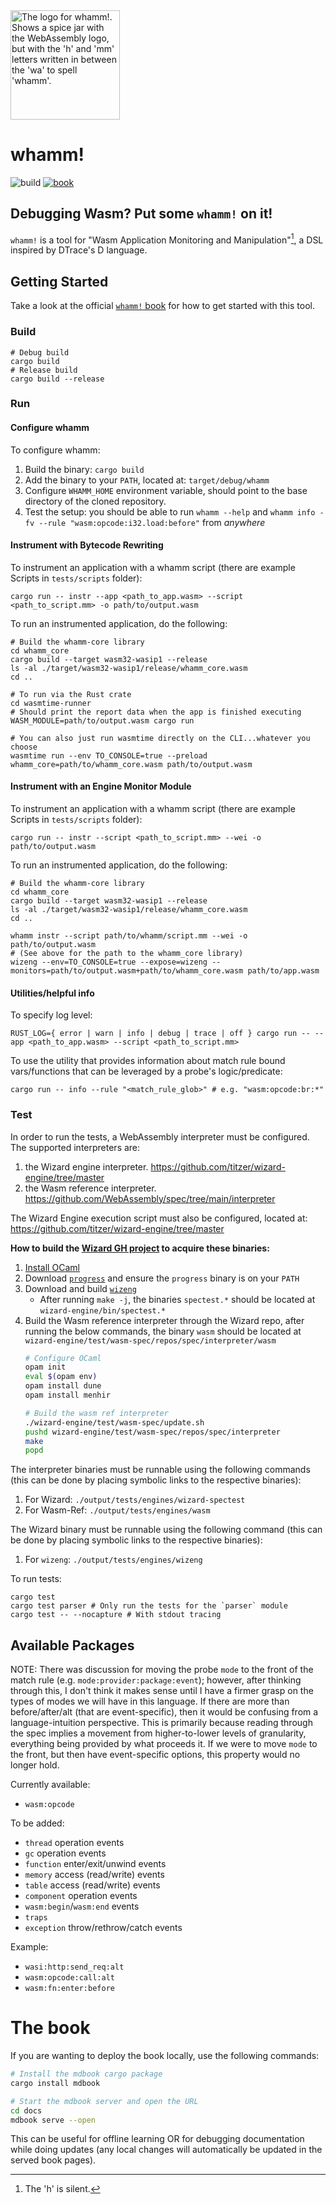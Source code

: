 <picture>
  <img width="175" alt="The logo for whamm!. Shows a spice jar with the WebAssembly logo, but with the 'h' and 'mm' letters written in between the 'wa' to spell 'whamm'."  src="/docs/logos/whamm!_logo.png">
</picture>

# whamm! #
![build](https://github.com/ejrgilbert/whamm/actions/workflows/test.yml/badge.svg)
[![book](https://img.shields.io/badge/book-WIP-4d76ae.svg)](https://ejrgilbert.github.io/whamm/intro.html)

## Debugging Wasm? Put some `whamm!` on it! ##

`whamm!` is a tool for "Wasm Application Monitoring and Manipulation"[^silent-h], a DSL inspired by DTrace's D language.

[^silent-h]: The 'h' is silent.

## Getting Started ##
Take a look at the official [`whamm!` book](https://ejrgilbert.github.io/whamm/intro.html) for how to get started with this tool.

### Build ###

```shell
# Debug build
cargo build
# Release build
cargo build --release
```

### Run ###

#### Configure whamm ####
To configure whamm:
1. Build the binary: `cargo build`
2. Add the binary to your `PATH`, located at: `target/debug/whamm`
3. Configure `WHAMM_HOME` environment variable, should point to the base directory of the cloned repository.
4. Test the setup: you should be able to run `whamm --help` and `whamm info -fv --rule "wasm:opcode:i32.load:before"` from _anywhere_

#### Instrument with Bytecode Rewriting ####
To instrument an application with a whamm script (there are example Scripts in `tests/scripts` folder):
```shell
cargo run -- instr --app <path_to_app.wasm> --script <path_to_script.mm> -o path/to/output.wasm
```

To run an instrumented application, do the following:
```shell
# Build the whamm-core library
cd whamm_core
cargo build --target wasm32-wasip1 --release
ls -al ./target/wasm32-wasip1/release/whamm_core.wasm
cd ..

# To run via the Rust crate
cd wasmtime-runner
# Should print the report data when the app is finished executing
WASM_MODULE=path/to/output.wasm cargo run

# You can also just run wasmtime directly on the CLI...whatever you choose
wasmtime run --env TO_CONSOLE=true --preload whamm_core=path/to/whamm_core.wasm path/to/output.wasm
```

#### Instrument with an Engine Monitor Module ####
To instrument an application with a whamm script (there are example Scripts in `tests/scripts` folder):
```shell
cargo run -- instr --script <path_to_script.mm> --wei -o path/to/output.wasm
```

To run an instrumented application, do the following:
```shell
# Build the whamm-core library
cd whamm_core
cargo build --target wasm32-wasip1 --release
ls -al ./target/wasm32-wasip1/release/whamm_core.wasm
cd ..

whamm instr --script path/to/whamm/script.mm --wei -o path/to/output.wasm
# (See above for the path to the whamm_core library)
wizeng --env=TO_CONSOLE=true --expose=wizeng --monitors=path/to/output.wasm+path/to/whamm_core.wasm path/to/app.wasm
```

#### Utilities/helpful info ####

To specify log level:
```shell
RUST_LOG={ error | warn | info | debug | trace | off } cargo run -- --app <path_to_app.wasm> --script <path_to_script.mm>
```

To use the utility that provides information about match rule bound vars/functions that can be leveraged by a probe's logic/predicate:
```shell
cargo run -- info --rule "<match_rule_glob>" # e.g. "wasm:opcode:br:*"
```

### Test ###

In order to run the tests, a WebAssembly interpreter must be configured.
The supported interpreters are:
1. the Wizard engine interpreter. https://github.com/titzer/wizard-engine/tree/master
2. the Wasm reference interpreter. https://github.com/WebAssembly/spec/tree/main/interpreter

The Wizard Engine execution script must also be configured, located at: https://github.com/titzer/wizard-engine/tree/master

**How to build the [Wizard GH project]() to acquire these binaries:**
1. [Install OCaml](https://opam.ocaml.org/doc/Install.html)
2. Download [`progress`](https://github.com/titzer/progress) and ensure the `progress` binary is on your `PATH`
3. Download and build [`wizeng`](https://github.com/titzer/wizard-engine/blob/master/doc/Building.md)
   - After running `make -j`, the binaries `spectest.*` should be located at `wizard-engine/bin/spectest.*`
4. Build the Wasm reference interpreter through the Wizard repo, after running the below commands, the binary `wasm` should be located at `wizard-engine/test/wasm-spec/repos/spec/interpreter/wasm`
   ```bash
   # Configure OCaml
   opam init
   eval $(opam env)
   opam install dune
   opam install menhir

   # Build the wasm ref interpreter
   ./wizard-engine/test/wasm-spec/update.sh
   pushd wizard-engine/test/wasm-spec/repos/spec/interpreter
   make
   popd
   ```

The interpreter binaries must be runnable using the following commands (this can be done by placing symbolic links to the respective binaries):
1. For Wizard: `./output/tests/engines/wizard-spectest`
2. For Wasm-Ref: `./output/tests/engines/wasm`

The Wizard binary must be runnable using the following command (this can be done by placing symbolic links to the respective binaries):
1. For `wizeng`: `./output/tests/engines/wizeng`

To run tests:
```shell
cargo test
cargo test parser # Only run the tests for the `parser` module
cargo test -- --nocapture # With stdout tracing
```

## Available Packages ##

NOTE: There was discussion for moving the probe `mode` to the front of the match rule (e.g. `mode:provider:package:event`);
however, after thinking through this, I don't think it makes sense until I have a firmer grasp on the types of modes we will
have in this language. If there are more than before/after/alt (that are event-specific), then it would be confusing from a
language-intuition perspective. This is primarily because reading through the spec implies a movement from higher-to-lower
levels of granularity, everything being provided by what proceeds it. If we were to move `mode` to the front, but then have
event-specific options, this property would no longer hold.

Currently available:
- `wasm:opcode`

To be added:
- `thread` operation events
- `gc` operation events
- `function` enter/exit/unwind events
- `memory` access (read/write) events
- `table` access (read/write) events
- `component` operation events
- `wasm:begin`/`wasm:end` events
- `traps`
- `exception` throw/rethrow/catch events

Example:
- `wasi:http:send_req:alt`
- `wasm:opcode:call:alt`
- `wasm:fn:enter:before`

# The book #

If you are wanting to deploy the book locally, use the following commands:
```bash
# Install the mdbook cargo package
cargo install mdbook

# Start the mdbook server and open the URL
cd docs
mdbook serve --open
```

This can be useful for offline learning OR for debugging documentation while doing updates (any local changes will automatically be updated in the served book pages).
